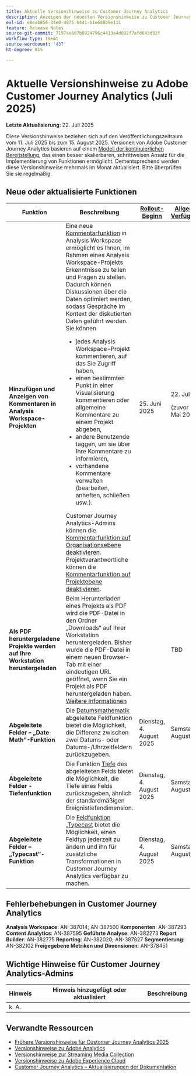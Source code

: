 ```yaml
---
title: Aktuelle Versionshinweise zu Customer Journey Analytics
description: Anzeigen der neuesten Versionshinweise zu Customer Journey Analytics
exl-id: e8eab856-34e0-4875-b441-b1e680b9e111
feature: Release Notes
source-git-commit: 71974e607b0924796c4413a4d092f7afd643d32f
workflow-type: tm+mt
source-wordcount: '437'
ht-degree: 81%

---
```


# Aktuelle Versionshinweise zu Adobe Customer Journey Analytics (Juli 2025)

**Letzte Aktualisierung**: 22. Juli 2025


Diese Versionshinweise beziehen sich auf den Veröffentlichungszeitraum vom 11. Juli 2025 bis zum 15. August 2025. Versionen von Adobe Customer Journey Analytics basieren auf einem [Modell der kontinuierlichen Bereitstellung](releases.md), das einen besser skalierbaren, schrittweisen Ansatz für die Implementierung von Funktionen ermöglicht. Dementsprechend werden diese Versionshinweise mehrmals im Monat aktualisiert. Bitte überprüfen Sie sie regelmäßig.

## Neue oder aktualisierte Funktionen

| Funktion | Beschreibung | [Rollout-Beginn](releases.md) | [Allgemeine Verfügbarkeit](releases.md) |
| ----------- | ---------- | ------- | ---- |
| **Hinzufügen und Anzeigen von Kommentaren in Analysis Workspace-Projekten** | Eine neue [Kommentarfunktion](https://experienceleague.adobe.com/de/docs/analytics-platform/using/cja-workspace/build-workspace-project/comment-projects) in Analysis Workspace ermöglicht es Ihnen, im Rahmen eines Analysis Workspace-Projekts Erkenntnisse zu teilen und Fragen zu stellen. Dadurch können Diskussionen über die Daten optimiert werden, sodass Gespräche im Kontext der diskutierten Daten geführt werden. Sie können <ul><li>jedes Analysis Workspace-Projekt kommentieren, auf das Sie Zugriff haben,</li><li>einen bestimmten Punkt in einer Visualisierung kommentieren oder allgemeine Kommentare zu einem Projekt abgeben,</li><li>andere Benutzende taggen, um sie über Ihre Kommentare zu informieren,</li><li>vorhandene Kommentare verwalten (bearbeiten, anheften, schließen usw.).</li></ul>Customer Journey Analytics-Admins können die [Kommentarfunktion auf Organisationsebene deaktivieren](https://experienceleague.adobe.com/de/docs/analytics-platform/using/cja-workspace/user-preferences#ims-organization-preferences). Projektverantwortliche können die [Kommentarfunktion auf Projektebene deaktivieren](https://experienceleague.adobe.com/de/docs/analytics-platform/using/cja-workspace/build-workspace-project/create-projects). | &#x200B;25. Juni 2025 | &#x200B;22. Juli 2025 <p>(zuvor 29. Mai 2025)</p> |
| **Als PDF heruntergeladene Projekte werden auf Ihre Workstation heruntergeladen** | Beim Herunterladen eines Projekts als PDF wird die PDF-Datei in den Ordner „Downloads“ auf Ihrer Workstation heruntergeladen. Bisher wurde die PDF-Datei in einem neuen Browser-Tab mit einer eindeutigen URL geöffnet, wenn Sie ein Projekt als PDF heruntergeladen haben. [Weitere Informationen](https://experienceleague.adobe.com/de/docs/analytics-platform/using/cja-workspace/export/download-send) | | TBD |
| **Abgeleitete Felder – „Date Math“-Funktion** | Die [Datumsmathematik](/help/data-views/derived-fields/derived-fields.md#date-math) abgeleitete Feldfunktion bietet die Möglichkeit, die Differenz zwischen zwei Datums- oder Datums-/Uhrzeitfeldern zurückzugeben. | Dienstag, 4. August 2025 | Samstag, 8. August 2025 |
| **Abgeleitete Felder - Tiefenfunktion** | Die Funktion [Tiefe](/help/data-views/derived-fields/derived-fields.md#depth) des abgeleiteten Felds bietet die Möglichkeit, die Tiefe eines Felds zurückzugeben, ähnlich der standardmäßigen Ereignistiefendimension. | Dienstag, 4. August 2025 | Samstag, 8. August 2025 |
| **Abgeleitete Felder – „Typecast“-Funktion** | Die [ Feldfunktion „Typecast](/help/data-views/derived-fields/derived-fields.md#typecast) bietet die Möglichkeit, einen Feldtyp jederzeit zu ändern und ihn für zusätzliche Transformationen in Customer Journey Analytics verfügbar zu machen. | Dienstag, 4. August 2025 | Samstag, 8. August 2025 |

## Fehlerbehebungen in Customer Journey Analytics

**Analysis Workspace**: AN-387014; AN-387500
**Komponenten**: AN-387293
**Content Analytics**: AN-387595
**Geführte Analyse**: AN-382273
**Report Builder**: AN-382775
**Reporting**: AN-382020; AN-387827
**Segmentierung**: AN-382102
**Freigegebene Metriken und Dimensionen**: AN-378451


## Wichtige Hinweise für Customer Journey Analytics-Admins

| Hinweis | Hinweis hinzugefügt oder aktualisiert | Beschreibung |
| --- | --- | --- |
| k. A. | | |

## Verwandte Ressourcen

* [Frühere Versionshinweise für Customer Journey Analytics 2025](/help/release-notes/2025.md)
* [Versionshinweise zu Adobe Analytics](https://experienceleague.adobe.com/docs/analytics/release-notes/latest.html?lang=de)
* [Versionshinweise zur Streaming Media Collection](https://experienceleague.adobe.com/docs/media-analytics/using/additional-resources/release-notes.html?lang=de)
* [Versionshinweise zu Adobe Experience Cloud](https://experienceleague.adobe.com/docs/release-notes/experience-cloud/current.html?lang=de)
* [Customer Journey Analytics – Aktualisierungen der Dokumentation](/help/release-notes/doc-changes.md)
